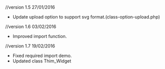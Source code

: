 //version 1.5 27/01/2016
+ Update upload option to support svg format.(class-option-upload.php)

//version 1.6 03/02/2016
+ Improved import function.

//version 1.7 19/02/2016
+ Fixed required import demo.
+ Updated class Thim_Widget